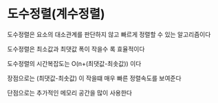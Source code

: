 # 도수정렬(계수정렬)

도수정렬은 요소의 대소관계를 판단하지 않고 빠르게 정렬할 수 있는 알고리즘이다

도수정렬은 최소값과 최댓값 폭이 작을수 록 효율적이다

도수정렬의 시간복잡도는 O(n+(최댓값-최솟값)) 이다

장점으로는 (최댓값-최솟값) 이 작을떄 매우 빠른 정렬속도를 보여준다

단점으로는 추가적인 메모리 공간을 많이 사용한다
